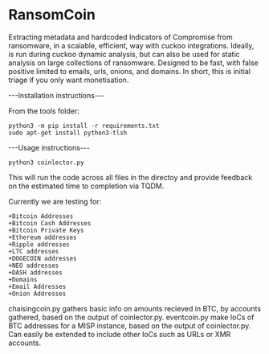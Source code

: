 # RansomCoin
Extracting metadata and hardcoded Indicators of Compromise from ransomware, in a scalable, efficient, way with cuckoo integrations. Ideally, is run during cuckoo dynamic analysis, but can also be used for static analysis on large collections of ransomware. Designed to be fast, with false positive limited to emails, urls, onions, and domains. In short, this is initial triage if you only want monetisation.

---Installation instructions---

From the tools folder:
```
python3 -m pip install -r requirements.txt
sudo apt-get install python3-tlsh
```

---Usage instructions---

```
python3 coinlector.py
```

This will run the code across all files in the directoy and provide feedback on the estimated time to completion via TQDM.

Currently we are testing for:
```
+Bitcoin Addresses
+Bitcoin Cash Addresses
+Bitcoin Private Keys
+Ethereum addresses
+Ripple addresses
+LTC addresses
+DOGECOIN addresses
+NEO addresses
+DASH addresses
+Domains
+Email Addresses
+Onion Addresses
```

chaisingcoin.py gathers basic info on amounts recieved in BTC, by accounts gathered, based on the output of coinlector.py.
eventcoin.py make IoCs of BTC addresses for a MISP instance, based on the output of coinlector.py. Can easily be extended to include other IoCs such as URLs or XMR accounts.
